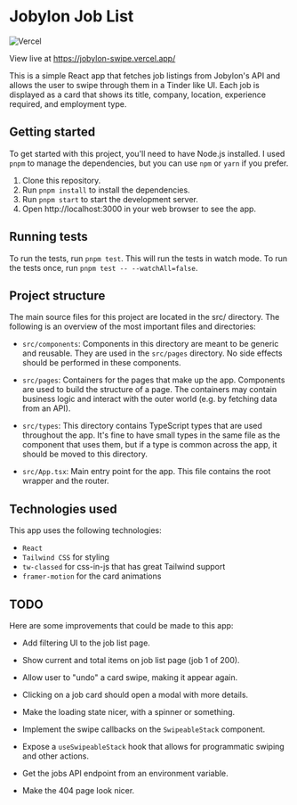 # Jobylon Job List

![Vercel](https://vercelbadge.vercel.app/api/alexanderzinolidis/jobylon-swipe)

View live at https://jobylon-swipe.vercel.app/

This is a simple React app that fetches job listings from Jobylon's API and allows the user to swipe through them in a Tinder like UI. Each job is displayed as a card that shows its title, company, location, experience required, and employment type.

## Getting started

To get started with this project, you'll need to have Node.js installed. I used `pnpm` to manage the dependencies, but you can use `npm` or `yarn` if you prefer.

1. Clone this repository.
2. Run `pnpm install` to install the dependencies.
3. Run `pnpm start` to start the development server.
4. Open http://localhost:3000 in your web browser to see the app.

## Running tests

To run the tests, run `pnpm test`. This will run the tests in watch mode. To run the tests once, run `pnpm test -- --watchAll=false`.

## Project structure

The main source files for this project are located in the src/ directory. The following is an overview of the most important files and directories:

-   `src/components`: Components in this directory are meant to be generic and reusable. They are used in the `src/pages` directory. No side effects should be performed in these components.

-   `src/pages`: Containers for the pages that make up the app. Components are used to build the structure of a page. The containers
    may contain business logic and interact with the outer world (e.g. by fetching data from an API).

-   `src/types`: This directory contains TypeScript types that are used throughout the app. It's fine to have small types in the same file as the component that uses them, but if a type is common across the app, it should be moved to this directory.

-   `src/App.tsx`: Main entry point for the app. This file contains the root wrapper and the router.

## Technologies used

This app uses the following technologies:

-   `React`
-   `Tailwind CSS` for styling
-   `tw-classed` for css-in-js that has great Tailwind support
-   `framer-motion` for the card animations

## TODO

Here are some improvements that could be made to this app:

-   Add filtering UI to the job list page.

-   Show current and total items on job list page (job 1 of 200).

-   Allow user to "undo" a card swipe, making it appear again.

-   Clicking on a job card should open a modal with more details.

-   Make the loading state nicer, with a spinner or something.

-   Implement the swipe callbacks on the `SwipeableStack` component.

-   Expose a `useSwipeableStack` hook that allows for programmatic swiping and other actions.

-   Get the jobs API endpoint from an environment variable.

-   Make the 404 page look nicer.
